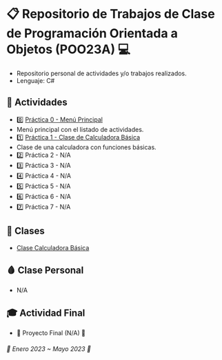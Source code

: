 # :clipboard: Repositorio de Trabajos de Clase de Programación Orientada a Objetos (POO23A) :computer:

- Repositorio personal de actividades y/o trabajos realizados.
- Lenguaje: C#

## :pushpin: Actividades

- :zero: [Práctica 0 - Menú Principal](https://github.com/SrTuns/POO23A/blob/master/POO23A_MA/DlgPrincipal.cs)
- Menú principal con el listado de actividades.
- :one: [Práctica 1 - Clase de Calculadora Básica](https://github.com/SrTuns/POO23A/blob/master/POO23A_MA/Practicas/DlgPractica1.cs)
- Clase de una calculadora con funciones básicas.
- :two: Práctica 2 - N/A
- :three: Práctica 3 - N/A
- :four: Práctica 4 - N/A
- :five: Práctica 5 - N/A
- :six: Práctica 6 - N/A
- :seven: Práctica 7 - N/A


## :trident: Clases
- [Clase Calculadora Básica](https://github.com/SrTuns/POO23A/blob/master/POO23A_MA/Clases/CCalculadoraBasica.cs)


## :drop_of_blood: Clase Personal
- N/A

## :mortar_board: Actividad Final

- :beginner: Proyecto Final (N/A) :beginner:


###### :cookie: Enero 2023 ~ Mayo 2023 :cookie:
